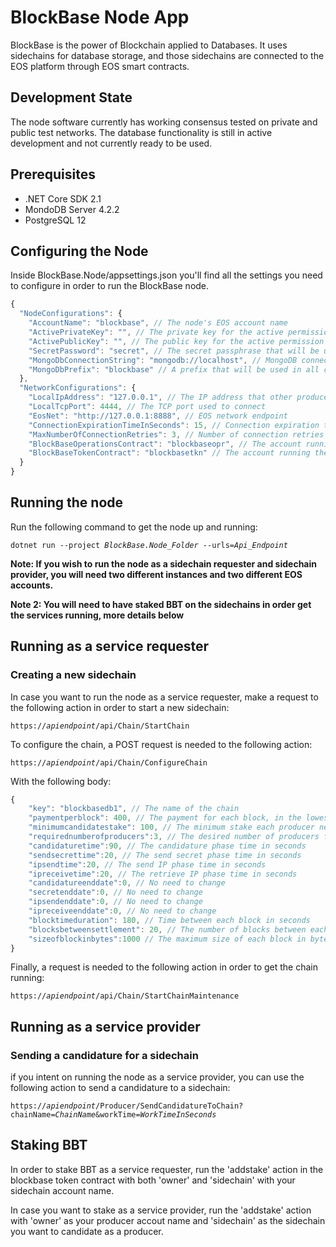 # BlockBase Node App
BlockBase is the power of Blockchain applied to Databases. It uses sidechains for database storage, and those sidechains are connected to the EOS platform through EOS smart contracts.

## Development State
The node software currently has working consensus tested on private and public test networks. The database functionality is still in active development and not currently ready to be used.

## Prerequisites
- .NET Core SDK 2.1
- MondoDB Server 4.2.2
- PostgreSQL 12

## Configuring the Node
Inside BlockBase.Node/appsettings.json you'll find all the settings you need to configure in order to run the BlockBase node.

```js
{
  "NodeConfigurations": {
    "AccountName": "blockbase", // The node's EOS account name
    "ActivePrivateKey": "", // The private key for the active permission key of the node account
    "ActivePublicKey": "", // The public key for the active permission key
    "SecretPassword": "secret", // The secret passphrase that will be used when choosing candidates to produce a sidechain
    "MongoDbConnectionString": "mongodb://localhost", // MongoDB connection string
    "MongoDbPrefix": "blockbase" // A prefix that will be used in all created MongoDB databases
  },
  "NetworkConfigurations": {
    "LocalIpAddress": "127.0.0.1", // The IP address that other producers will connect to
    "LocalTcpPort": 4444, // The TCP port used to connect
    "EosNet": "http://127.0.0.1:8888", // EOS network endpoint
    "ConnectionExpirationTimeInSeconds": 15, // Connection expiration time
    "MaxNumberOfConnectionRetries": 3, // Number of connection retries
    "BlockBaseOperationsContract": "blockbaseopr", // The account running the BlockBase operations contract
    "BlockBaseTokenContract": "blockbasetkn" // The account running the BlockBase token contract
  }
}
```

## Running the node
Run the following command to get the node up and running:

`dotnet run --project `_`BlockBase.Node_Folder`_` --urls=`_`Api_Endpoint`_

**Note: If you wish to run the node as a sidechain requester and sidechain provider, you will need two different instances and two different EOS accounts.**

**Note 2: You will need to have staked BBT on the sidechains in order get the services running, more details below**


## Running as a service requester
### Creating a new sidechain
In case you want to run the node as a service requester, make a request to the following action in order to start a new sidechain:

`https://`_`apiendpoint`_`/api/Chain/StartChain`

To configure the chain, a POST request is needed to the following action:

`https://`_`apiendpoint`_`/api/Chain/ConfigureChain`

With the following body:

```js
{
	"key": "blockbasedb1", // The name of the chain
	"paymentperblock": 400, // The payment for each block, in the lowest decimal value of BBT (ie: 400 means that each block will cost 0.0400 BBT)
	"minimumcandidatestake": 100, // The minimum stake each producer needs to have in sidechain in the lowest decimal value of BBT
	"requirednumberofproducers":3, // The desired number of producers for the sidechain
	"candidaturetime":90, // The candidature phase time in seconds
	"sendsecrettime":20, // The send secret phase time in seconds
	"ipsendtime":20, // The send IP phase time in seconds
	"ipreceivetime":20, // The retrieve IP phase time in seconds
	"candidatureenddate":0, // No need to change
	"secretenddate":0, // No need to change
	"ipsendenddate":0, // No need to change
	"ipreceiveenddate":0, // No need to change
	"blocktimeduration": 180, // Time between each block in seconds
	"blocksbetweensettlement": 20, // The number of blocks between each settlement phase
	"sizeofblockinbytes":1000 // The maximum size of each block in bytes
}
```

Finally, a request is needed to the following action in order to get the chain running:

`https://`_`apiendpoint`_`/api/Chain/StartChainMaintenance`



## Running as a service provider
### Sending a candidature for a sidechain
if you intent on running the node as a service provider, you can use the following action to send a candidature to a sidechain:

`https://`_`apiendpoint`_`/Producer/SendCandidatureToChain?chainName=`_`ChainName`_`&workTime=`_`WorkTimeInSeconds`_



## Staking BBT
In order to stake BBT as a service requester, run the 'addstake' action in the blockbase token contract with both 'owner' and 'sidechain' with your sidechain account name.

In case you want to stake as a service provider, run the 'addstake' action with 'owner' as your producer accout name and 'sidechain' as the sidechain you want to candidate as a producer.
